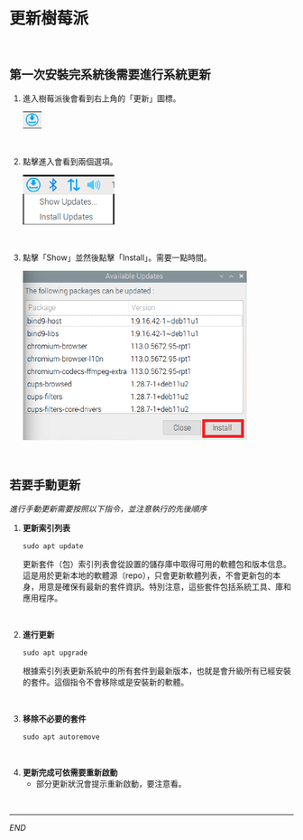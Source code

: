 # 更新樹莓派

<br>

## 第一次安裝完系統後需要進行系統更新

1. 進入樹莓派後會看到右上角的「更新」圖標。
   
   ![](images/img_201.png)

<br>

2. 點擊進入會看到兩個選項。
   
   ![](images/img_202.png)
   
<br>

3. 點擊「Show」並然後點擊「Install」。需要一點時間。
   
   ![](images/img_203.png)

<br>

## 若要手動更新
*進行手動更新需要按照以下指令，並注意執行的先後順序*

1. **更新索引列表**  
   ```
   sudo apt update
   ```
   
   更新套件（包）索引列表會從設置的儲存庫中取得可用的軟體包和版本信息。這是用於更新本地的軟體源（repo），只會更新軟體列表，不會更新包的本身，用意是確保有最新的套件資訊。特別注意，這些套件包括系統工具、庫和應用程序。

<br>

2. **進行更新**  
   ```
   sudo apt upgrade
   ```
   
   根據索引列表更新系統中的所有套件到最新版本，也就是會升級所有已經安裝的套件。這個指令不會移除或是安裝新的軟體。

<br>

3. **移除不必要的套件**  
   ```
   sudo apt autoremove
   ```
<br>

4. __更新完成可依需要重新啟動__
   - 部分更新狀況會提示重新啟動，要注意看。
  
<br>

---

_END_